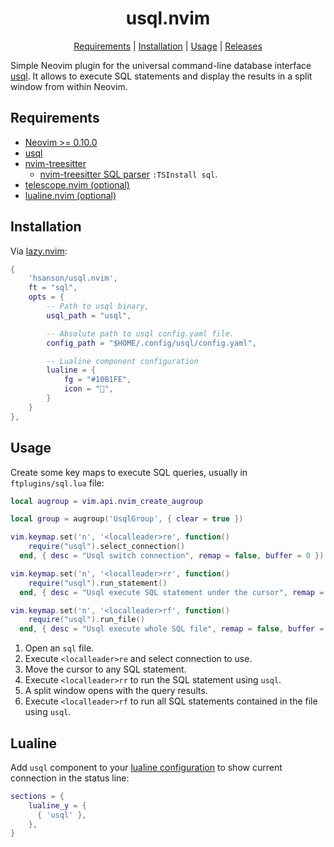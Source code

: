 <div align="center">

# usql.nvim

  <a href="#requirements" title="Requirements">Requirements</a> |
  <a href="#installation" title="Installation">Installation</a> |
  <a href="#usage" title="Usage">Usage</a> |
  <a href="https://github.com/hsanson/usql.nvim/releases" title="Releases">
  Releases</a>
</div>

<p></p>

Simple Neovim plugin for the universal command-line database interface [usql](https://github.com/xo/usql). It allows to execute SQL statements and display the results in a split window from within Neovim.

## Requirements

- [Neovim >= 0.10.0](https://github.com/neovim/neovim/releases)
- [usql](https://github.com/xo/usql)
- [nvim-treesitter](https://github.com/nvim-treesitter/nvim-treesitter)
  - [nvim-treesitter SQL parser](https://github.com/nvim-treesitter/nvim-treesitter?tab=readme-ov-file#supported-languages) `:TSInstall sql`.
- [telescope.nvim (optional)](https://github.com/nvim-telescope/telescope.nvim)
- [lualine.nvim (optional)](https://github.com/nvim-lualine/lualine.nvim)

## Installation

Via [lazy.nvim](https://github.com/folke/lazy.nvim):

```lua
{
    'hsanson/usql.nvim',
    ft = "sql",
    opts = {
        -- Path to usql binary,
        usql_path = "usql",

        -- Absolute path to usql config.yaml file.
        config_path = "$HOME/.config/usql/config.yaml",

        -- Lualine component configuration
        lualine = {
            fg = "#10B1FE",
            icon = "",
        }
    }
},
```

## Usage

Create some key maps to execute SQL queries, usually in `ftplugins/sql.lua` file:

```lua
local augroup = vim.api.nvim_create_augroup

local group = augroup('UsqlGroup', { clear = true })

vim.keymap.set('n', '<localleader>re', function()
    require("usql").select_connection()
  end, { desc = "Usql switch connection", remap = false, buffer = 0 })

vim.keymap.set('n', '<localleader>rr', function()
    require("usql").run_statement()
  end, { desc = "Usql execute SQL statement under the cursor", remap = false, buffer = 0 })

vim.keymap.set('n', '<localleader>rf', function()
    require("usql").run_file()
  end, { desc = "Usql execute whole SQL file", remap = false, buffer = 0 })
```

1. Open an `sql` file.
2. Execute `<localleader>re` and select connection to use.
3. Move the cursor to any SQL statement.
4. Execute `<localleader>rr` to run the SQL statement using `usql`.
5. A split window opens with the query results.
6. Execute `<localleader>rf` to run all SQL statements contained in the file using `usql`.

## Lualine

Add `usql` component to your [lualine configuration](https://github.com/nvim-lualine/lualine.nvim?tab=readme-ov-file#default-configuration) to show current connection in
the status line:

```lua
sections = {
    lualine_y = {
      { 'usql' },
    },
}
```


